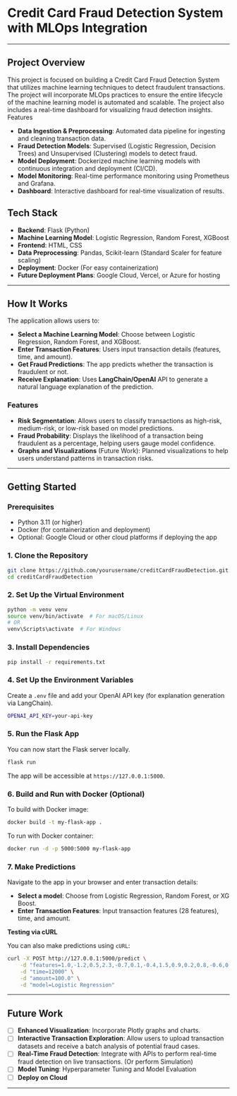 # Credit Card Fraud Detection System with MLOps Integration

---

## **Project Overview**

This project is focused on building a Credit Card Fraud Detection System that utilizes machine learning techniques to detect fraudulent transactions. The project will incorporate MLOps practices to ensure the entire lifecycle of the machine learning model is automated and scalable. The project also includes a real-time dashboard for visualizing fraud detection insights.
Features

- **Data Ingestion & Preprocessing**: Automated data pipeline for ingesting and cleaning transaction data.
- **Fraud Detection Models**: Supervised (Logistic Regression, Decision Trees) and Unsupervised (Clustering) models to detect fraud.
- **Model Deployment**: Dockerized machine learning models with continuous integration and deployment (CI/CD).
- **Model Monitoring**: Real-time performance monitoring using Prometheus and Grafana.
- **Dashboard**: Interactive dashboard for real-time visualization of results.

## **Tech Stack**
- **Backend**: Flask (Python)
- **Machine Learning Model**: Logistic Regression, Random Forest, XGBoost
- **Frontend**: HTML, CSS
- **Data Preprocessing**: Pandas, Scikit-learn (Standard Scaler for feature scaling)
- **Deployment**: Docker (For easy containerization)
- **Future Deployment Plans**: Google Cloud, Vercel, or Azure for hosting

---

## **How It Works**

The application allows users to:
- **Select a Machine Learning Model**: Choose between Logistic Regression, Random Forest, and XGBoost.
- **Enter Transaction Features**: Users input transaction details (features, time, and amount).
- **Get Fraud Predictions**: The app predicts whether the transaction is fraudulent or not.
- **Receive Explanation**: Uses **LangChain/OpenAI** API to generate a natural language explanation of the prediction.
  
### **Features**
- **Risk Segmentation**: Allows users to classify transactions as high-risk, medium-risk, or low-risk based on model predictions.
- **Fraud Probability**: Displays the likelihood of a transaction being fraudulent as a percentage, helping users gauge model confidence.
- **Graphs and Visualizations** (Future Work): Planned visualizations to help users understand patterns in transaction risks.
  
---

## **Getting Started**

### **Prerequisites**
- Python 3.11 (or higher)
- Docker (for containerization and deployment)
- Optional: Google Cloud or other cloud platforms if deploying the app

### **1. Clone the Repository**

```bash
git clone https://github.com/yourusername/creditCardFraudDetection.git
cd creditCardFraudDetection
```

### **2. Set Up the Virtual Environment**

```bash
python -m venv venv
source venv/bin/activate  # For macOS/Linux
# OR
venv\Scripts\activate  # For Windows
```

### **3. Install Dependencies**

```bash
pip install -r requirements.txt
```

### **4. Set Up the Environment Variables**

Create a `.env` file and add your OpenAI API key (for explanation generation via LangChain).

```bash
OPENAI_API_KEY=your-api-key
```

### **5. Run the Flask App**

You can now start the Flask server locally.

```bash
flask run
```

The app will be accessible at `https://127.0.0.1:5000`.

### **6. Build and Run with Docker (Optional)**

To build with Docker image:

```bash
docker build -t my-flask-app .
```

To run with Docker container:

```bash
docker run -d -p 5000:5000 my-flask-app
```

### **7. Make Predictions**

Navigate to the app in your browser and enter transaction details:

- **Select a model**: Choose from Logistic Regression, Random Forest, or XG Boost.
- **Enter Transaction Features**: Input transaction features (28 features), time, and amount.

**Testing via cURL**

You can also make predictions using `cURL`:

```bash
curl -X POST http://127.0.0.1:5000/predict \
    -d "features=1.0,-1.2,0.5,2.3,-0.7,0.1,-0.4,1.5,0.9,0.2,0.8,-0.6,0.3,-0.2,-1.0,0.5,0.1,-0.7,0.2,1.1,-0.3,-0.8,1.4,0.6,0.4,-1.3,0.1,4.6" \
    -d "time=12000" \
    -d "amount=100.0" \
    -d "model=Logistic Regression"
```

---

## Future Work

- [ ] **Enhanced Visualization**: Incorporate Plotly graphs and charts.
- [ ] **Interactive Transaction Exploration**: Allow users to upload transaction datasets and receive a batch analysis of potential fraud cases.
- [ ] **Real-Time Fraud Detection**: Integrate with APIs to perform real-time fraud detection on live transactions. (Or perform Simulation)
- [ ] **Model Tuning**: Hyperparameter Tuning and Model Evaluation
- [ ] **Deploy on Cloud**

---